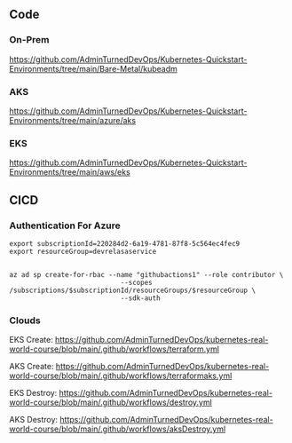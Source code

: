 ## Code



### On-Prem

https://github.com/AdminTurnedDevOps/Kubernetes-Quickstart-Environments/tree/main/Bare-Metal/kubeadm


### AKS

https://github.com/AdminTurnedDevOps/Kubernetes-Quickstart-Environments/tree/main/azure/aks



### EKS

https://github.com/AdminTurnedDevOps/Kubernetes-Quickstart-Environments/tree/main/aws/eks




## CICD

### Authentication For Azure
```
export subscriptionId=220284d2-6a19-4781-87f8-5c564ec4fec9
export resourceGroup=devrelasaservice


az ad sp create-for-rbac --name "githubactions1" --role contributor \
                            --scopes /subscriptions/$subscriptionId/resourceGroups/$resourceGroup \
                            --sdk-auth
  ```


### Clouds

EKS Create: https://github.com/AdminTurnedDevOps/kubernetes-real-world-course/blob/main/.github/workflows/terraform.yml

AKS Create: https://github.com/AdminTurnedDevOps/kubernetes-real-world-course/blob/main/.github/workflows/terraformaks.yml

EKS Destroy: https://github.com/AdminTurnedDevOps/kubernetes-real-world-course/blob/main/.github/workflows/destroy.yml

AKS Destroy: https://github.com/AdminTurnedDevOps/kubernetes-real-world-course/blob/main/.github/workflows/aksDestroy.yml